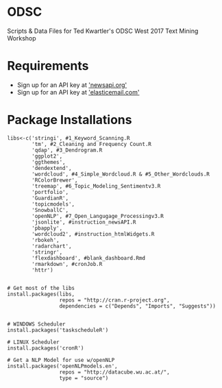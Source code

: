 # ODSC
Scripts & Data Files for Ted Kwartler's ODSC West 2017 Text Mining Workshop

# Requirements
- Sign up for an API key at ['newsapi.org'](www.newsapi.org)
- Sign up for an API key at ['elasticemail.com'](www.elasticemail.com) 

# Package Installations
```
libs<-c('stringi', #1_Keyword_Scanning.R
        'tm', #2_Cleaning and Frequency Count.R
        'qdap', #3_Dendrogram.R
        'ggplot2', 
        'ggthemes',
        'dendextend',
        'wordcloud', #4_Simple_Wordcloud.R & #5_Other_Wordclouds.R
        'RColorBrewer',
        'treemap', #6_Topic_Modeling_Sentimentv3.R
        'portfolio',
        'GuardianR',
        'topicmodels',
        'SnowballC',
        'openNLP', #7_Open_Langugage_Processingv3.R
        'jsonlite', #instruction_newsAPI.R
        'pbapply',
        'wordcloud2', #instruction_htmlWidgets.R
        'rbokeh',
        'radarchart',
        'stringr',
        'flexdashboard', #blank_dashboard.Rmd
        'rmarkdown', #cronJob.R
        'httr')


# Get most of the libs
install.packages(libs, 
                 repos = "http://cran.r-project.org", 
                 dependencies = c("Depends", "Imports", "Suggests"))


# WINDOWS Scheduler
install.packages('taskscheduleR')

# LINUX Scheduler
install.packages('cronR')

# Get a NLP Model for use w/openNLP
install.packages('openNLPmodels.en', 
                 repos = "http://datacube.wu.ac.at/", 
                 type = "source")
```      
